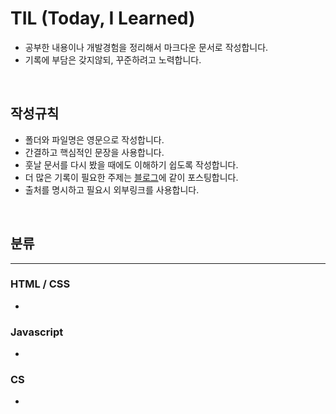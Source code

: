 # TIL (Today, I Learned)

<ul>
<li>공부한 내용이나 개발경험을 정리해서 마크다운 문서로 작성합니다.<br></li>
<li>기록에 부담은 갖지않되, 꾸준하려고 노력합니다.</li>
</ul><br>

## 작성규칙

<ul>
<li>폴더와 파일명은 영문으로 작성합니다.
<li>간결하고 핵심적인 문장을 사용합니다.
<li>훗날 문서를 다시 봤을 때에도 이해하기 쉽도록 작성합니다.
<li>더 많은 기록이 필요한 주제는 <a href="https://velog.io/@leejaypower">블로그</a>에 같이 포스팅합니다.
<li>출처를 명시하고 필요시 외부링크를 사용합니다.
</ul><br>

## 분류

<hr>

### HTML / CSS

<ul>
<li>
</ul>

### Javascript

<ul>
<li>
</ul>

### CS

<ul>
<li>
</ul>
